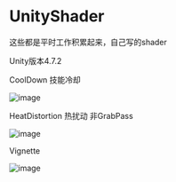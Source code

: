 # UnityShader
这些都是平时工作积累起来，自己写的shader

Unity版本4.7.2

CoolDown 技能冷却

![image](https://github.com/shiabo1121/UnityShader/blob/master/Assets/Effect/1535870936856.jpg)

HeatDistortion 热扰动 非GrabPass

![image](https://github.com/shiabo1121/UnityShader/blob/master/Assets/Effect/1535871119707.jpg)

Vignette 

![image](https://github.com/shiabo1121/UnityShader/blob/master/Assets/Effect/1535873362056.jpg)
